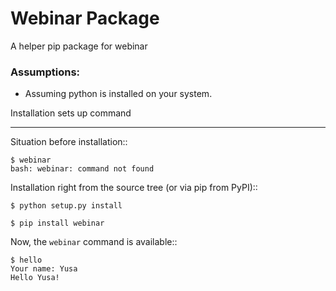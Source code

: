# Webinar Package
A helper pip package for webinar

### Assumptions:
+ Assuming python is installed on your system.

Installation sets up command
**************************************

Situation before installation::

    $ webinar
    bash: webinar: command not found

Installation right from the source tree (or via pip from PyPI)::

    $ python setup.py install

    $ pip install webinar

Now, the ``webinar`` command is available::

    $ hello
    Your name: Yusa
    Hello Yusa!